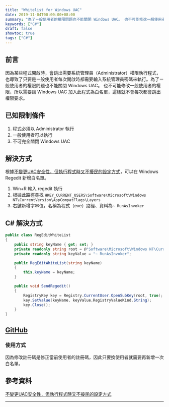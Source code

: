 ```yaml
---
title: "Whitelist for Windows UAC"
date: 2019-11-04T00:00:00+08:00
summary: "為了ㄧ般使用者的權限問題也不能關閉 Windows UAC。 也不可能修改一般使用者的權限，所以需要讓 Windows UAC 加入此程式為白名單，這樣就不會每次都會跳出權限要求。"
keywords: ["C#"]
draft: false
showtoc: true
tags: ["C#"]
---
```

## 前言

因為某些程式開啟時，會跳出需要系統管理員（Administrator）權限執行程式，也導致了只要是ㄧ般使用者每次開啟時都需要輸入系統管理員密碼來執行。為了ㄧ般使用者的權限問題也不能關閉 Windows UAC。 也不可能修改一般使用者的權限，所以需要讓 Windows UAC 加入此程式為白名單，這樣就不會每次都會跳出權限要求。

## 已知限制條件

1. 程式必須以 Administrator 執行
1. 一般使用者可以執行
1. 不可完全關閉 Windows UAC

## 解決方式

根據[不變更UAC安全性，但執行程式時又不擾民的設定方式][taodeUrl]，可以在 Windows Regedit 新增白名單。

1. Win+R 輸入 regedit 執行
1. 根據此路徑尋找 `HKEY_CURRENT_USERS\Software\Microsoft\Windows NT\CurrentVersion\AppCompatFlags\Layers`
1. 右鍵新增字串值，名稱為程式（exe）路徑、資料為`~ RunAsInvoker`

## C# 解決方式

```C#
public class RegEditWhiteList
{
    public string keyName { get; set; }
    private readonly string root = @"Software\Microsoft\Windows NT\CurrentVersion\AppCompatFlags\Layers";
    private readonly string keyValue = "~ RunAsInvoker";

    public RegEditWhiteList(string keyName)
    {
        this.keyName = keyName;
    }

    public void SendRegedit()
    {
        RegistryKey key = Registry.CurrentUser.OpenSubKey(root, true);
        key.SetValue(keyName, keyValue,RegistryValueKind.String);
        key.Close();
    }
}
```

## [GitHub][repo]

### 使用方式

因為修改註冊碼是修正當前使用者的註冊碼，因此只要換使用者就需要再新增一次白名單。

## 參考資料

[不變更UAC安全性，但執行程式時又不擾民的設定方式][taodeUrl]

______________________________________________________________________

[taodeUrl]:https://www.taode.idv.tw/wordpress/?p=639
[repo]:https://github.com/Wenrong274/UACWhitelist
